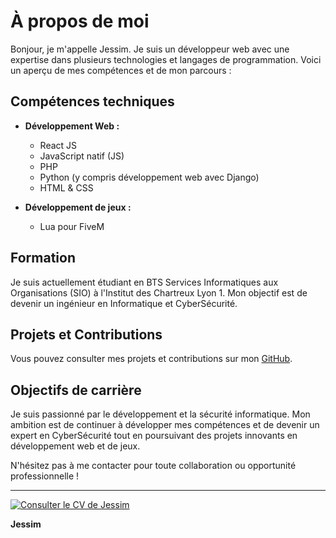 # À propos de moi

Bonjour, je m'appelle Jessim. Je suis un développeur web avec une expertise dans plusieurs technologies et langages de programmation. Voici un aperçu de mes compétences et de mon parcours :

## Compétences techniques

- **Développement Web :**
  - React JS
  - JavaScript natif (JS)
  - PHP
  - Python (y compris développement web avec Django)
  - HTML & CSS

- **Développement de jeux :**
  - Lua pour FiveM

## Formation

Je suis actuellement étudiant en BTS Services Informatiques aux Organisations (SIO) à l'Institut des Chartreux Lyon 1. Mon objectif est de devenir un ingénieur en Informatique et CyberSécurité.

## Projets et Contributions

Vous pouvez consulter mes projets et contributions sur mon [GitHub](https://github.com/JESSIM-lua).

## Objectifs de carrière

Je suis passionné par le développement et la sécurité informatique. Mon ambition est de continuer à développer mes compétences et de devenir un expert en CyberSécurité tout en poursuivant des projets innovants en développement web et de jeux.

N'hésitez pas à me contacter pour toute collaboration ou opportunité professionnelle !

---

[![Consulter le CV de Jessim](https://img.shields.io/badge/Consulter%20le%20CV%20de%20Jessim-Page%20CV-brightgreen)](cvjessim.md)

**Jessim**